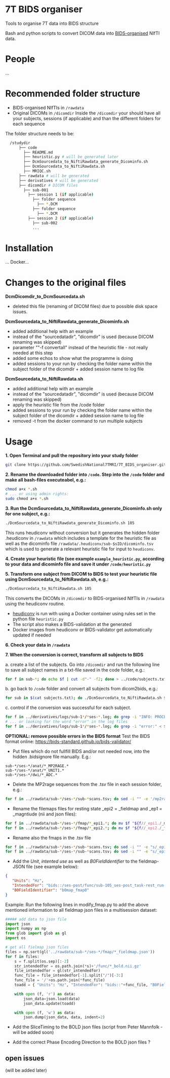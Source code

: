 # 7T BIDS organiser
Tools to organise 7T data into BIDS structure

Bash and python scripts to convert DICOM data into [BIDS-organised](https://bids.neuroimaging.io/) NIfTI data.

# People
...

# Recommended folder structure
- BIDS-organised NIfTIs in `/rawdata`
- Original DICOMs in `/dicomdir`
Inside the `/dicomdir` your should have all your subjects, sessions (if applicable) and than the different folders for each sequence

The folder structure needs to be:
```sh
  /studydir
      ├── code
        ├── README.md
        ├── heuristic.py # will be generated later
        ├── DcmSourcedata_to_NiftiRawdata_generate_Dicominfo.sh
        ├── DcmSourcedata_to_NiftiRawdata.sh
        ├── MRIQC.sh      
      ├── rawdata # will be generated
      ├── derivatives # will be generated
      ├── dicomdir # DICOM files
        ├── sub-001
          ├── session 1 (if applicable)
            ├── folder sequence
              ├── *.DCM
            ├── folder sequence
              ├── *.DCM
          ├── session 2 (if applicable)
            ├── sub-002
            ...
```

# Installation
... Docker...

# Changes to the original files
**DcmDicomdir_to_DcmSourcedata.sh**
- deleted this file (renaming of DICOM files) due to possible disk space issues.

**DcmSourcedata_to_NiftiRawdata_generate_Dicominfo.sh**
- added additional help with an example
- instead of the "sourcedatadir", "dicomdir" is used (because DICOM renaming was skipped)
- parameter ""-f convertall" instead of the heuristic file - not really needed at this step
- added some echos to show what the programme is doing
- added sessions to your run by checking the folder name within the subject folder of the dicomdir + added session name to log file

**DcmSourcedata_to_NiftiRawdata.sh**
- added additional help with an example
- instead of the "sourcedatadir", "dicomdir" is used (because DICOM renaming was skipped)
- apply the heuristic file from the /code folder
- added sessions to your run by checking the folder name within the subject folder of the dicomdir + added session name to log file
- removed -t from the docker command to run multiple subjects


# Usage
**1. Open Terminal and pull the repository into your study folder**
```bash
git clone https://github.com/SwedishNational7TMRI/7T_BIDS_organiser.git
```

**2. Rename the downloaded folder into `/code`. Step into the `/code` folder and make all bash-files executeabel, e.g.:**
```bash
chmod a+x *.sh
# ... or using admin rights:
sudo chmod a+x *.sh
```

**3. Run the DcmSourcedata_to_NiftiRawdata_generate_Dicominfo.sh only for one subject, e.g.:**
```bash
./DcmSourcedata_to_NiftiRawdata_generate_Dicominfo.sh 105
```
This runs heudiconv without conversion but it generates the hidden folder .heudiconv in `/rawdata` which includes a template for the heuristic file as well as the dicominfo file `/rawdata/.heudiconv/sub-$sID/dicominfo.tsv` which is used to generate a relevant heuristic file for input to `heudiconv`.

**4. Create your heuristic file (see example `example_heuristic.py`, according to your data and dicominfo file and save it under `/code/heuristic.py`**

**5. Transform one subject from DICOM to BIDS to test your heuristic file using DcmSourcedata_to_NiftiRawdata.sh, e.g.:**
```bash
./DcmSourcedata_to_NiftiRawdata.sh 105
```
This converts the DICOMs in `/dicomdir` to BIDS-organised NIfTIs in `/rawdata` using the heudiconv routine.
- [heudiconv](https://github.com/nipy/heudiconv) is run with using a Docker container using rules set in the python file `heuristic.py`
- The script also makes a BIDS-validation at the generated
- Docker images from heudiconv or BIDS-validator get automatically updated if needed

**6. Check your data in `/rawdata`**

**7. When the conversion is correct, transform all subjects to BIDS**

a. create a list of the subjects. Go into `/dicomdir` and run the following line to save all subject names in a txt-file saved in the code folder, e.g.:
```bash
for f in sub-*; do echo $f | cut -d"-" -f2; done > ../code/subjects.txt
```

b. go back to `/code` folder and convert all subjects from dicom2bids, e.g.:
```bash
for sub in $(cat subjects.txt); do ./DcmSourcedata_to_NiftiRawdata.sh $sub; done
```

c. control if the conversion was successful for each subject.
```bash
for f in ../derivatives/logs/sub-1*/*ses-*.log; do grep -i "INFO: PROCESSING DONE:" < $f; echo $f; done
# ... or looking for the word "error" in the log files
for f in ../derivatives/logs/sub-1*/*ses-*.log; do grep -i "error:" < $f; echo $f; done
```

**OPTIONAL: remove possible errors in the BIDS format**
Test the BIDS format online: https://bids-standard.github.io/bids-validator/

- Put files which do not fullfill BIDS and/or not needed now, into the hidden .bidsignore file manually. E.g.:
```text
sub-*/ses-*/anat/*_MP2RAGE.*
sub-*/ses-*/anat/*_UNIT1.*
sub-*/ses-*/dwi/*_ADC.*
```

- Delete the MP2rage sequences from the .tsv file in each session folder, e.g.:
```bash
for f in ../rawdata/sub-*/ses-*/sub-*scans.tsv; do sed -i "" -e '/mp2rage/Id' $f ; done
```

- Rename the filemaps files for resting state _epi2 = _fieldmap and _ep1 = _magntiude (nii and json files):
```bash
for f in ../rawdata/sub-*/ses-*/fmap/*_epi1.*; do mv $f "${f//_epi1./_magnitude.}" ; done
for f in ../rawdata/sub-*/ses-*/fmap/*_epi2.*; do mv $f "${f//_epi2./_fieldmap.}" ; done
```

- Rename also the fmaps in the .tsv file
```bash
for f in ../rawdata/sub-*/ses-*/sub-*scans.tsv; do sed -i "" -e "s/_epi1/_magnitude/" $f; done
for f in ../rawdata/sub-*/ses-*/sub-*scans.tsv; do sed -i "" -e "s/_epi2/_fieldmap/" $f; done
```

- Add the *Unit*, *intented use* as well as *B0FieldIdentifier* to the fieldmap-JSON file (see example below):
```json
{
   "Units": "Hz",
   "IntendedFor": "bids::/ses-post/func/sub-105_ses-post_task-rest_run-1_bold.nii.gz",
   "B0FieldIdentifier": "b0map_fmap0"
}
```
Example: Run the following lines in modify_fmap.py to add the above mentioned information to all fieldmap json files in a multisession dataset:
```python
##### add data to json file
import json
import numpy as np
from glob import glob as gl
import os

# get all fielmap json files
files = np.sort(gl('../rawdata/sub-*/ses-*/fmap/*_fieldmap.json'))
for f in files:
    s = f.split(os.sep)[:-2]
    str_intendedfor = os.path.join(*s)+'/func/*_bold.nii.gz'
    file_intendedfor = gl(str_intendedfor)
    func_file = file_intendedfor[-1].split("/")[-3:]
    func_file = '/'+os.path.join(*func_file)
    toadd = { "Units": "Hz", "IntendedFor": "bids::"+func_file, "B0FieldIdentifier": "b0map_fmap0"}

    with open (f, 'r') as data:
        json_data=json.load(data)
        json_data.update(toadd)

    with open (f, 'w') as data:
        json.dump(json_data, data, indent=2)
```

- Add the SliceTiming to the BOLD json files
(script from Peter Mannfolk - will be added soon)

- Add the correct Phase Encoding Direction to the BOLD json files
?


## open issues
(will be added later)
